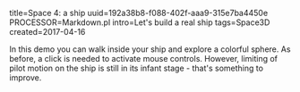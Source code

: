title=Space 4: a ship
uuid=192a38b8-f088-402f-aaa9-315e7ba4450e
PROCESSOR=Markdown.pl
intro=Let's build a real ship
tags=Space3D
created=2017-04-16

In this demo you can walk inside your ship and explore a colorful sphere.
As before, a click is needed to activate mouse controls.
However, limiting of pilot motion on the ship is still in its infant stage - that's something to improve.

<div>
        <script src="http://www.babylonjs.com/hand.minified-1.2.js"></script>
        <script src="http://www.babylonjs.com/cannon.js"></script>
        <script src="http://www.babylonjs.com/oimo.js"></script>
        <script src="http://www.babylonjs.com/babylon.js"></script>
        <script src="PointerLockControls-4.js"></script>
        <script src="https://babylonjs.azurewebsites.net/lib/babylon.normalMaterial.min.js"></script>
        <style>
            #renderCanvas {
                width: 100%;
                height: 100%;
                touch-action: none;
            }
        </style>
    <div id="canvasZone">
        <canvas id="renderCanvas"></canvas>
    </div>
    <script>
var ship={
	w:3,
	h:5,
	cells:
		[[0,1,0],
		 [1,1,1],
		 [1,1,1],
		 [1,1,1],
		 [2,0,2]],
	walls:[//h
		[[0,2,0],
		 [1,0,1],
		 [0,0,0],
		 [0,0,0],
		 [1,2,1],
		 [0,0,0]],
	       //v
		[[0,2,2,0],
		 [2,0,0,2],
		 [1,0,0,1],
		 [2,0,0,2],
		 [0,0,0,0]]],
	};
function ship_builder(ship, scene){
	var mkbox=function(x,y,up){
		return new BABYLON.MeshBuilder.CreateBox("player_body", {height: up, width: x, depth: y}, scene);
	};
	var x_origin=-ship.w/2.0+0.5;
	var y_origin=ship.h/2.0-0.5;
	var position=function(obj,x,y,up){
		obj.position.x=x+x_origin;
		obj.position.y=up;
		obj.position.z=-y+y_origin;
		return obj;
	};
	var floor=function(x,y,ceil=0){
		return position(
				mkbox(1,1,0.1),
				x,y,ceil);
	};
	var engine=function(x,y){
		//(name, height, diameter top, diameter bottom, tessellation, subdivisions, scene, updatable)
		var cylinder = BABYLON.Mesh.CreateCylinder("cylinder", 1, 0.8, 1.5, 12, 1, scene, false);
		cylinder.rotation.x=Math.PI/2;
		return position(cylinder,x,y,0.5);
	};
	var wall=[
		function(x,y){//h
		return position(
				mkbox(1,0.1,1),
				x,y,0.5);
		},
		function(x,y){//v
		return position(
				mkbox(0.1,1,1),
				x,y,0.5);
		}];
	var boxes=[];
	//cells
	for(var x=0;x<ship.w;x++){
		for(var y=0;y<ship.h;y++){
			switch(ship.cells[y][x]){
				case 1:
					boxes.push(floor(x,y));
				break;
				case 2:
					boxes.push(engine(x,y));
				break;
			}
		}
	}
	//horiz walls
	for(var x=0;x<ship.w;x++){
		for(var y=0;y<=ship.h;y++){
			switch(ship.walls[0][y][x]){
				case 1:
					boxes.push(wall[0](x,y-0.5));
				break;
			}
		}
	}
	//vert walls
	for(var x=0;x<=ship.w;x++){
		for(var y=0;y<ship.h;y++){
			switch(ship.walls[1][y][x]){
				case 1:
					boxes.push(wall[1](x-0.5,y));
				break;
			}
		}
	}
	return boxes;
};

        var canvas = document.getElementById("renderCanvas");
        var engine = new BABYLON.Engine(canvas, true);

        var createScene = function() {
          var scene = new BABYLON.Scene(engine);
          scene.clearColor = new BABYLON.Color3( .5, .5, .5);
        
          // camera
          // var camera = new BABYLON.ArcRotateCamera("camera1",  0, 0, 0, new BABYLON.Vector3(7, 0, 0), scene);
          // camera.setPosition(new BABYLON.Vector3(10, 10, -10));
          // lights
          var light = new BABYLON.HemisphericLight("light1", new BABYLON.Vector3(1, 0.5, 0), scene);
          light.intensity = 0.8;
          var spot = new BABYLON.SpotLight("spot", new BABYLON.Vector3(25, 15, -10), new BABYLON.Vector3(-1, -0.8, 1), 15, 1, scene);
          spot.diffuse = new BABYLON.Color3(1, 1, 1);
          spot.specular = new BABYLON.Color3(0, 0, 0);
          spot.intensity = 0.2; 
          // material
          var mat = new BABYLON.StandardMaterial("mat1", scene);
          mat.alpha = 1.0;
          mat.diffuseColor = new BABYLON.Color3(0.5, 0.5, 1.0);
          mat.backFaceCulling = false;
          //mat.wireframe = true;
        
          // show axis
          var showAxis = function(size) {
            var makeTextPlane = function(text, color, size) {
            var dynamicTexture = new BABYLON.DynamicTexture("DynamicTexture", 50, scene, true);
            dynamicTexture.hasAlpha = true;
            dynamicTexture.drawText(text, 5, 40, "bold 36px Arial", color , "transparent", true);
            var plane = new BABYLON.Mesh.CreatePlane("TextPlane", size, scene, true);
            plane.material = new BABYLON.StandardMaterial("TextPlaneMaterial", scene);
            plane.material.backFaceCulling = false;
            plane.material.specularColor = new BABYLON.Color3(0, 0, 0);
            plane.material.diffuseTexture = dynamicTexture;
            return plane;
             };
          
            var axisX = BABYLON.Mesh.CreateLines("axisX", [ 
              new BABYLON.Vector3.Zero(), new BABYLON.Vector3(size, 0, 0), new BABYLON.Vector3(size * 0.95, 0.05 * size, 0), 
              new BABYLON.Vector3(size, 0, 0), new BABYLON.Vector3(size * 0.95, -0.05 * size, 0)
              ], scene);
            axisX.color = new BABYLON.Color3(1, 0, 0);
            var xChar = makeTextPlane("X", "red", size / 10);
            xChar.position = new BABYLON.Vector3(0.9 * size, -0.05 * size, 0);
            var axisY = BABYLON.Mesh.CreateLines("axisY", [
                new BABYLON.Vector3.Zero(), new BABYLON.Vector3(0, size, 0), new BABYLON.Vector3( -0.05 * size, size * 0.95, 0), 
                new BABYLON.Vector3(0, size, 0), new BABYLON.Vector3( 0.05 * size, size * 0.95, 0)
                ], scene);
            axisY.color = new BABYLON.Color3(0, 1, 0);
            var yChar = makeTextPlane("Y", "green", size / 10);
            yChar.position = new BABYLON.Vector3(0, 0.9 * size, -0.05 * size);
            var axisZ = BABYLON.Mesh.CreateLines("axisZ", [
                new BABYLON.Vector3.Zero(), new BABYLON.Vector3(0, 0, size), new BABYLON.Vector3( 0 , -0.05 * size, size * 0.95),
                new BABYLON.Vector3(0, 0, size), new BABYLON.Vector3( 0, 0.05 * size, size * 0.95)
                ], scene);
            axisZ.color = new BABYLON.Color3(0, 0, 1);
            var zChar = makeTextPlane("Z", "blue", size / 10);
            zChar.position = new BABYLON.Vector3(0, 0.05 * size, 0.9 * size);
        };
          
          size =2;
        
        //Local Axes
          
              var pilot_local_axisX = BABYLON.Mesh.CreateLines("pilot_local_axisX", [ 
              new BABYLON.Vector3.Zero(), new BABYLON.Vector3(size, 0, 0), new BABYLON.Vector3(size * 0.95, 0.05 * size, 0), 
              new BABYLON.Vector3(size, 0, 0), new BABYLON.Vector3(size * 0.95, -0.05 * size, 0)
              ], scene);
        	  pilot_local_axisX.color = new BABYLON.Color3(1, 0, 0);
        
            pilot_local_axisY = BABYLON.Mesh.CreateLines("pilot_local_axisY", [
                new BABYLON.Vector3.Zero(), new BABYLON.Vector3(0, size, 0), new BABYLON.Vector3(-0.05 * size, size * 0.95, 0),
                new BABYLON.Vector3(0, size, 0), new BABYLON.Vector3(0.05 * size, size * 0.95, 0)
        	], scene);
            pilot_local_axisY.color = new BABYLON.Color3(0, 1, 0);
        
            var pilot_local_axisZ = BABYLON.Mesh.CreateLines("pilot_local_axisZ", [
                new BABYLON.Vector3.Zero(), new BABYLON.Vector3(0, 0, size), new BABYLON.Vector3( 0 , -0.05 * size, size * 0.95),
                new BABYLON.Vector3(0, 0, size), new BABYLON.Vector3( 0, 0.05 * size, size * 0.95)
                ], scene);
            pilot_local_axisZ.color = new BABYLON.Color3(0, 0, 1);
        	
         	// pilot = new BABYLON.Mesh.CreateCylinder("pilot", 0.75, 0.2, 0.5, 6, 1 , scene);
         	pilot = BABYLON.Mesh.CreateGround("ground1", 2, 3, 2, scene);
          	// var greyMat = new BABYLON.StandardMaterial("grey", scene);
          	// greyMat.emissiveColor = new BABYLON.Color3(0.2,0.2,0.2);
          	// pilot.material = greyMat;
        
          	pilot_local_axisX.parent = pilot;
          	pilot_local_axisY.parent = pilot;
          	pilot_local_axisZ.parent = pilot;
        	  
        	pilot.computeWorldMatrix();
        	
        	//pilot.rotate(BABYLON.Axis.Y, Math.PI / 2, BABYLON.Space.LOCAL);
        	//pilot.rotate(BABYLON.Axis.Y, Math.PI / 2, BABYLON.Space.LOCAL);
        	//pilot.rotate(BABYLON.Axis.X, Math.PI / 2, BABYLON.Space.LOCAL);
        	
        	pilot.locallyTranslate(new BABYLON.Vector3(0.5, -1, -3));
        	//pilot.locallyTranslate(new BABYLON.Vector3(0, 3, 0));
		ship_builder(ship,scene).map(x=>x.parent=pilot);
	  camera = new BABYLON.FreeCamera("sceneCamera", new BABYLON.Vector3(0, 0, 0), scene);
	  camera.minZ=0.015;
          // camera.attachControl(canvas, true);
	  // camera.inputs.remove(camera.inputs.attached.keyboard);
	  // camera.parent=pilot;
            scene.enablePhysics(new BABYLON.Vector3(0,0, 0));
	    body = PointerLockControls(camera, pilot,canvas);
	    canvas.onclick=function(){ canvas.requestPointerLock(); };
          impostor = pilot.physicsImpostor = new BABYLON.PhysicsImpostor(pilot, BABYLON.PhysicsImpostor.BoxImpostor, { mass: 1, friction: 1, restitution: 1.9 }, scene);
          impostor2 = body.physicsImpostor = new BABYLON.PhysicsImpostor(body, BABYLON.PhysicsImpostor.BoxImpostor, { mass: 1, friction: 1, restitution: 1.9 }, scene);
          //impostor.applyImpulse(new BABYLON.Vector3(0, 1, 0), pilot.getAbsolutePosition());
          //impostor.applyImpulse(new BABYLON.Vector3(0, 1, 0), pilot.getAbsolutePosition());
          showAxis(10);
          local2global=function(x,y,z){
              pilot.computeWorldMatrix();
              var m = pilot.getWorldMatrix();
              var v = BABYLON.Vector3.TransformCoordinates(new BABYLON.Vector3(x,y,z), m);
              v.subtractInPlace(pilot.getAbsolutePosition());
              return v;
          };
          local2global2=function(x,y,z){
              body.computeWorldMatrix();
              var m = body.getWorldMatrix();
              var v = BABYLON.Vector3.TransformCoordinates(new BABYLON.Vector3(x,y,z), m);
              v.subtractInPlace(body.getAbsolutePosition());
              return v;
          };
        
	  going={fw:false,lt:false,bk:false,rt:false};
	  buttons=[];
        document.addEventListener( 'keyup', function(e){
		buttons[e.keyCode]=false;
         switch(e.keyCode){
	    case 89://p
		 going.fw=false;
	    break;
            case 71: //g
	        going.lt=false;
            break;
             case 72: //h
	        going.bk=false;
            break;
            case 74: //j
	        going.rt=false;
            break;
	 }
	});
        document.addEventListener( 'keydown', function(e){
		buttons[e.keyCode]=true;
		return true;
         switch(e.keyCode){
             case 38: //up
               var v = local2global(1, 0, 0);
               impostor.setAngularVelocity(new BABYLON.Quaternion(v.x,v.y,v.z,0));
            break;
            case 37: //left
               var v = local2global(0, -1, 0);
               impostor.setAngularVelocity(new BABYLON.Quaternion(v.x,v.y,v.z,0));
            break;
             case 40: //down
               var v = local2global(-1, 0, 0);
               impostor.setAngularVelocity(new BABYLON.Quaternion(v.x,v.y,v.z,0));
            break;
            case 39: //right
               var v = local2global(0, 1, 0);
               impostor.setAngularVelocity(new BABYLON.Quaternion(v.x,v.y,v.z,0));
            break;
            case 87: //w
		    console.log(1);
               impostor.applyImpulse(local2global(0, 0, 0.1),pilot.getAbsolutePosition());
            break;
            case 65: //a
               impostor.applyImpulse(local2global(-0.1, 0, 0),pilot.getAbsolutePosition());
            break;
            case 83: //s
               impostor.applyImpulse(local2global(0, 0, -0.1),pilot.getAbsolutePosition());
            break;
            case 68: //d
               impostor.applyImpulse(local2global(0.1, 0, 0),pilot.getAbsolutePosition());
            break;
            case 81: //q
               var v = local2global(0, 0, 1);
               impostor.setAngularVelocity(new BABYLON.Quaternion(v.x,v.y,v.z,0));
            break;
            case 69: //e
               var v = local2global(0, 0, -1);
               impostor.setAngularVelocity(new BABYLON.Quaternion(v.x,v.y,v.z,0));
            break;
            case 82: //r
               impostor.applyImpulse(local2global(0, 0.1, 0),pilot.getAbsolutePosition());
            break;
            case 70: //f
               impostor.applyImpulse(local2global(0, -0.1, 0),pilot.getAbsolutePosition());
            break;
             case 89: //y
	        going.fw=true;
            break;
            case 71: //g
	        going.lt=true;
            break;
             case 72: //h
	        going.bk=true;
            break;
            case 74: //j
	        going.rt=true;
            break;
            case 80: //p
               // body.locallyTranslate(new BABYLON.Vector3(0, 0, 0.1));
               // impostor2.applyImpulse(local2global2(0, 0, 0.1),body.getAbsolutePosition());
	    // going.fw=true;
               // var v = local2global2(0, 1, 0);
               // impostor2.setAngularVelocity(new BABYLON.Quaternion(v.x,v.y,v.z,0));
            break;
            // case 84: //t
	    //    camera.locallyTranslate(new BABYLON.Vector3(0, 0, 1))
            // break;
            // case 70: //f
	    //    camera.locallyTranslate(new BABYLON.Vector3(-1, 0, 0))
            // break;
            // case 71: //g
	    //    camera.locallyTranslate(new BABYLON.Vector3(0, 0, -1))
            // break;
            // case 72: //h
	    //    camera.locallyTranslate(new BABYLON.Vector3(1, 0, 0))
            // break;
         }   
        }, false );
          
	  // var sphere = BABYLON.Mesh.CreateSphere("sphere1", 8, 2, scene);
	  // sphere.material = new BABYLON.StandardMaterial("s-mat", scene);
	  // sphere.physicsImpostor = new BABYLON.PhysicsImpostor(sphere, BABYLON.PhysicsImpostor.SphereImpostor, { mass: 1, restitution: 0.9 }, scene);

	var sphere = BABYLON.Mesh.CreateSphere("sphere1", 16, 20, scene);
	var normalMaterial = new BABYLON.NormalMaterial("normalMat", scene);
	sphere.material = normalMaterial;
	sphere.position.z=30;

	//(name, height, diameter top, diameter bottom, tessellation, subdivisions, scene, updatable)
		// var cylinder = BABYLON.Mesh.CreateCylinder("cylinder", 1, 1, 2, 6, 1, scene, false);
		// cylinder.rotation.x=Math.PI/2;


          return scene;


        };
        
        
        var scene = createScene();

        engine.runRenderLoop(function () {
              impostor.setLinearVelocity(impostor.getLinearVelocity().scale(0.99));
              impostor.setAngularVelocity(impostor.getAngularVelocity().scale(0.9));
               if(going.fw) body.locallyTranslate(new BABYLON.Vector3(0, 0, 0.01));
               if(going.lt) body.locallyTranslate(new BABYLON.Vector3(-0.01, 0, 0));
               if(going.bk) body.locallyTranslate(new BABYLON.Vector3(0, 0, -0.01));
               if(going.rt) body.locallyTranslate(new BABYLON.Vector3(0.01, 0, 0));
	       body.position.x=Math.max(-1.3, Math.min(body.position.x,1.3));
	       body.position.z=Math.max(-1.3, Math.min(body.position.z,1.3));

	       if(buttons[38]){ //up
               var v = local2global(-1, 0, 0);
               impostor.setAngularVelocity(new BABYLON.Quaternion(v.x,v.y,v.z,0));
	       }
	       if(buttons[37]){ //left
               var v = local2global(0, -1, 0);
               impostor.setAngularVelocity(new BABYLON.Quaternion(v.x,v.y,v.z,0));
	       }
	       if(buttons[40]){ //down
               var v = local2global(1, 0, 0);
               impostor.setAngularVelocity(new BABYLON.Quaternion(v.x,v.y,v.z,0));
	       }
	       if(buttons[39]){ //right
               var v = local2global(0, 1, 0);
               impostor.setAngularVelocity(new BABYLON.Quaternion(v.x,v.y,v.z,0));
	       }
	       if(buttons[87]){ //w
		    console.log(1);
               impostor.applyImpulse(local2global(0, 0, 0.1),pilot.getAbsolutePosition());
	       }
	       if(buttons[65]){ //a
               impostor.applyImpulse(local2global(-0.1, 0, 0),pilot.getAbsolutePosition());
	       }
	       if(buttons[83]){ //s
               impostor.applyImpulse(local2global(0, 0, -0.1),pilot.getAbsolutePosition());
	       }
	       if(buttons[68]){ //d
               impostor.applyImpulse(local2global(0.1, 0, 0),pilot.getAbsolutePosition());
	       }
	       if(buttons[81]){ //q
               var v = local2global(0, 0, 1);
               impostor.setAngularVelocity(new BABYLON.Quaternion(v.x,v.y,v.z,0));
	       }
	       if(buttons[69]){ //e
               var v = local2global(0, 0, -1);
               impostor.setAngularVelocity(new BABYLON.Quaternion(v.x,v.y,v.z,0));
	       }
	       if(buttons[82]){ //r
               impostor.applyImpulse(local2global(0, 0.1, 0),pilot.getAbsolutePosition());
	       }
	       if(buttons[70]){ //f
               impostor.applyImpulse(local2global(0, -0.1, 0),pilot.getAbsolutePosition());
	       }
	       if(buttons[89]){ //y
	        going.fw=true;
	       }
	       if(buttons[71]){ //g
	        going.lt=true;
	       }
	       if(buttons[72]){ //h
	        going.bk=true;
	       }
	       if(buttons[74]){ //j
	        going.rt=true;
	       }
            scene.render();
        });

        // Resize
        window.addEventListener("resize", function () {
            engine.resize();
        });
    </script>
</div>

